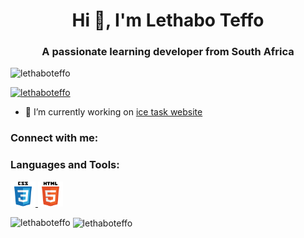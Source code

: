 <h1 align="center">Hi 👋, I'm Lethabo Teffo</h1>
<h3 align="center">A passionate learning developer from South Africa</h3>

<p align="left"> <img src="https://komarev.com/ghpvc/?username=lethaboteffo&label=Profile%20views&color=0e75b6&style=flat" alt="lethaboteffo" /> </p>

<p align="left"> <a href="https://github.com/ryo-ma/github-profile-trophy"><img src="https://github-profile-trophy.vercel.app/?username=lethaboteffo" alt="lethaboteffo" /></a> </p>

- 🔭 I’m currently working on [ice task website](icetask.html)

<h3 align="left">Connect with me:</h3>
<p align="left">
</p>

<h3 align="left">Languages and Tools:</h3>
<p align="left"> <a href="https://www.w3schools.com/css/" target="_blank" rel="noreferrer"> <img src="https://raw.githubusercontent.com/devicons/devicon/master/icons/css3/css3-original-wordmark.svg" alt="css3" width="40" height="40"/> </a> <a href="https://www.w3.org/html/" target="_blank" rel="noreferrer"> <img src="https://raw.githubusercontent.com/devicons/devicon/master/icons/html5/html5-original-wordmark.svg" alt="html5" width="40" height="40"/> </a> </p>

<p><img align="left" src="https://github-readme-stats.vercel.app/api/top-langs?username=lethaboteffo&show_icons=true&locale=en&layout=compact" alt="lethaboteffo" /></p>

<p>&nbsp;<img align="center" src="https://github-readme-stats.vercel.app/api?username=lethaboteffo&show_icons=true&locale=en" alt="lethaboteffo" /></p>
